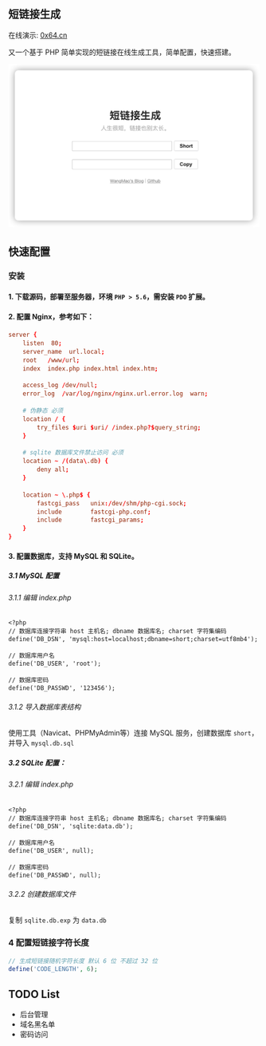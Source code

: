 ## 短链接生成

在线演示: [0x64.cn](https://0x64.cn)

又一个基于 PHP 简单实现的短链接在线生成工具，简单配置，快速搭建。

![截图](./screenshot.png)

## 快速配置

### 安装
#### 1. 下载源码，部署至服务器，环境 `PHP > 5.6`，需安装 `PDO` 扩展。
#### 2. 配置 Nginx，参考如下：
```conf
server {
    listen  80;
    server_name  url.local;
    root   /www/url;
    index  index.php index.html index.htm;
    
    access_log /dev/null;
    error_log  /var/log/nginx/nginx.url.error.log  warn;

    # 伪静态 必须
    location / {
        try_files $uri $uri/ /index.php?$query_string;
    }

    # sqlite 数据库文件禁止访问 必须
    location ~ /(data\.db) {
        deny all;
    }

    location ~ \.php$ {
        fastcgi_pass   unix:/dev/shm/php-cgi.sock;
        include        fastcgi-php.conf;
        include        fastcgi_params;
    }
}
```
#### 3. 配置数据库，支持 MySQL 和 SQLite。

##### 3.1 MySQL 配置

###### 3.1.1 编辑 index.php

```
<?php
// 数据库连接字符串 host 主机名; dbname 数据库名; charset 字符集编码
define('DB_DSN', 'mysql:host=localhost;dbname=short;charset=utf8mb4');

// 数据库用户名
define('DB_USER', 'root');

// 数据库密码
define('DB_PASSWD', '123456');
```

###### 3.1.2 导入数据库表结构
使用工具（Navicat、PHPMyAdmin等）连接 MySQL 服务，创建数据库 `short`，并导入 `mysql.db.sql`

##### 3.2 SQLite 配置：

###### 3.2.1 编辑 index.php

```
<?php
// 数据库连接字符串 host 主机名; dbname 数据库名; charset 字符集编码
define('DB_DSN', 'sqlite:data.db');

// 数据库用户名
define('DB_USER', null);

// 数据库密码
define('DB_PASSWD', null);
```

###### 3.2.2 创建数据库文件
复制 `sqlite.db.exp` 为 `data.db`

### 4 配置短链接字符长度

```php
// 生成短链接随机字符长度 默认 6 位 不超过 32 位
define('CODE_LENGTH', 6);
```

## TODO List
- 后台管理
- 域名黑名单
- 密码访问